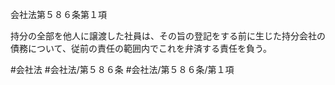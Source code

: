 会社法第５８６条第１項

持分の全部を他人に譲渡した社員は、その旨の登記をする前に生じた持分会社の債務について、従前の責任の範囲内でこれを弁済する責任を負う。

#会社法
#会社法/第５８６条
#会社法/第５８６条/第１項
